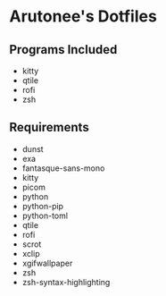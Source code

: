 # Arutonee's Dotfiles

## Programs Included
- kitty
- qtile
- rofi
- zsh

## Requirements
- dunst
- exa
- fantasque-sans-mono
- kitty
- picom
- python
- python-pip
- python-toml
- qtile
- rofi
- scrot
- xclip
- xgifwallpaper
- zsh
- zsh-syntax-highlighting
